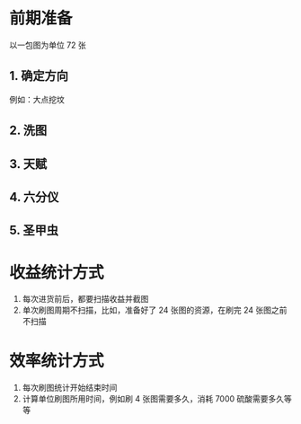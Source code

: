 
# 前期准备

以一包图为单位 72 张

## 1. 确定方向

例如：大点挖坟

## 2. 洗图

## 3. 天赋

## 4. 六分仪

## 5. 圣甲虫

# 收益统计方式

1. 每次进货前后，都要扫描收益并截图
2. 单次刷图周期不扫描，比如，准备好了 24 张图的资源，在刷完 24 张图之前不扫描

# 效率统计方式

1. 每次刷图统计开始结束时间
2. 计算单位刷图所用时间，例如刷 4 张图需要多久，消耗 7000 硫酸需要多久等等